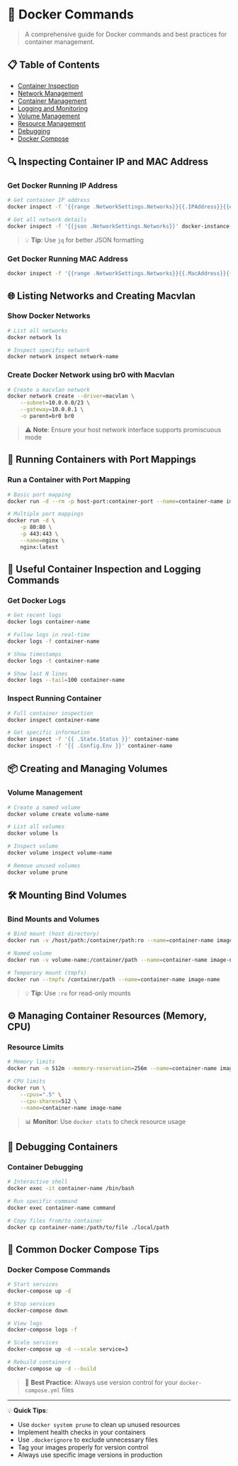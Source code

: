 # 🐳 Docker Commands

> A comprehensive guide for Docker commands and best practices for container management.

## 📋 Table of Contents
- [Container Inspection](#-inspecting-container-ip-and-mac-address)
- [Network Management](#-listing-networks-and-creating-macvlan)
- [Container Management](#-running-containers-with-port-mappings)
- [Logging and Monitoring](#-useful-container-inspection-and-logging-commands)
- [Volume Management](#-creating-and-managing-volumes)
- [Resource Management](#️-managing-container-resources-memory-cpu)
- [Debugging](#-debugging-containers)
- [Docker Compose](#-common-docker-compose-tips)

## 🔍 Inspecting Container IP and MAC Address

### Get Docker Running IP Address
```bash
# Get container IP address
docker inspect -f '{{range .NetworkSettings.Networks}}{{.IPAddress}}{{end}}' docker-instance-name

# Get all network details
docker inspect -f '{{json .NetworkSettings.Networks}}' docker-instance-name | jq
```
> 💡 **Tip**: Use `jq` for better JSON formatting

### Get Docker Running MAC Address
```bash
docker inspect -f '{{range .NetworkSettings.Networks}}{{.MacAddress}}{{end}}' docker-instance-name
```

## 🌐 Listing Networks and Creating Macvlan

### Show Docker Networks
```bash
# List all networks
docker network ls

# Inspect specific network
docker network inspect network-name
```

### Create Docker Network using br0 with Macvlan
```bash
# Create a macvlan network
docker network create --driver=macvlan \
    --subnet=10.0.0.0/23 \
    --gateway=10.0.0.1 \
    -o parent=br0 br0
```
> ⚠️ **Note**: Ensure your host network interface supports promiscuous mode

## 🚀 Running Containers with Port Mappings

### Run a Container with Port Mapping
```bash
# Basic port mapping
docker run -d --rm -p host-port:container-port --name=container-name image-name

# Multiple port mappings
docker run -d \
    -p 80:80 \
    -p 443:443 \
    --name=nginx \
    nginx:latest
```

## 📜 Useful Container Inspection and Logging Commands

### Get Docker Logs
```bash
# Get recent logs
docker logs container-name

# Follow logs in real-time
docker logs -f container-name

# Show timestamps
docker logs -t container-name

# Show last N lines
docker logs --tail=100 container-name
```

### Inspect Running Container
```bash
# Full container inspection
docker inspect container-name

# Get specific information
docker inspect -f '{{ .State.Status }}' container-name
docker inspect -f '{{ .Config.Env }}' container-name
```

## 📦 Creating and Managing Volumes

### Volume Management
```bash
# Create a named volume
docker volume create volume-name

# List all volumes
docker volume ls

# Inspect volume
docker volume inspect volume-name

# Remove unused volumes
docker volume prune
```

## 🛠️ Mounting Bind Volumes

### Bind Mounts and Volumes
```bash
# Bind mount (host directory)
docker run -v /host/path:/container/path:ro --name=container-name image-name

# Named volume
docker run -v volume-name:/container/path --name=container-name image-name

# Temporary mount (tmpfs)
docker run --tmpfs /container/path --name=container-name image-name
```
> 💡 **Tip**: Use `:ro` for read-only mounts

## ⚙️ Managing Container Resources (Memory, CPU)

### Resource Limits
```bash
# Memory limits
docker run -m 512m --memory-reservation=256m --name=container-name image-name

# CPU limits
docker run \
    --cpus=".5" \
    --cpu-shares=512 \
    --name=container-name image-name
```
> 📊 **Monitor**: Use `docker stats` to check resource usage

## 🐞 Debugging Containers

### Container Debugging
```bash
# Interactive shell
docker exec -it container-name /bin/bash

# Run specific command
docker exec container-name command

# Copy files from/to container
docker cp container-name:/path/to/file ./local/path
```

## 📝 Common Docker Compose Tips

### Docker Compose Commands
```bash
# Start services
docker-compose up -d

# Stop services
docker-compose down

# View logs
docker-compose logs -f

# Scale services
docker-compose up -d --scale service=3

# Rebuild containers
docker-compose up -d --build
```

> 🔄 **Best Practice**: Always use version control for your `docker-compose.yml` files

---

💡 **Quick Tips**:
- Use `docker system prune` to clean up unused resources
- Implement health checks in your containers
- Use `.dockerignore` to exclude unnecessary files
- Tag your images properly for version control
- Always use specific image versions in production
